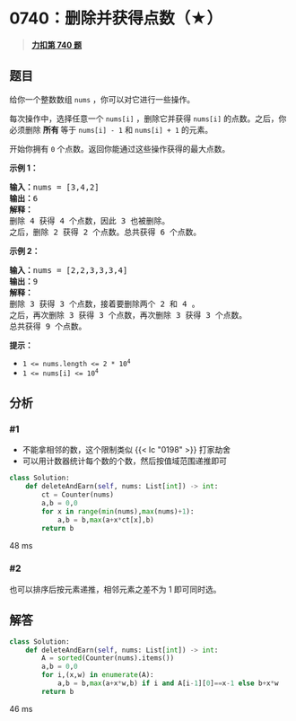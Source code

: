 # 0740：删除并获得点数（★）


> <u>**[力扣第 740 题](https://leetcode.cn/problems/delete-and-earn/)**</u>

## 题目

<p>给你一个整数数组 <code>nums</code> ，你可以对它进行一些操作。</p>

<p>每次操作中，选择任意一个 <code>nums[i]</code> ，删除它并获得 <code>nums[i]</code> 的点数。之后，你必须删除 <strong>所有 </strong>等于 <code>nums[i] - 1</code> 和 <code>nums[i] + 1</code> 的元素。</p>

<p>开始你拥有 <code>0</code> 个点数。返回你能通过这些操作获得的最大点数。</p>



<p><strong>示例 1：</strong></p>

<pre>
<strong>输入：</strong>nums = [3,4,2]
<strong>输出：</strong>6
<strong>解释：</strong>
删除 4 获得 4 个点数，因此 3 也被删除。
之后，删除 2 获得 2 个点数。总共获得 6 个点数。
</pre>

<p><strong>示例 2：</strong></p>

<pre>
<strong>输入：</strong>nums = [2,2,3,3,3,4]
<strong>输出：</strong>9
<strong>解释：</strong>
删除 3 获得 3 个点数，接着要删除两个 2 和 4 。
之后，再次删除 3 获得 3 个点数，再次删除 3 获得 3 个点数。
总共获得 9 个点数。
</pre>



<p><strong>提示：</strong></p>

<ul>
<li><code>1 <= nums.length <= 2 * 10<sup>4</sup></code></li>
<li><code>1 <= nums[i] <= 10<sup>4</sup></code></li>
</ul>


## 分析

### #1 

- 不能拿相邻的数，这个限制类似 {{< lc "0198" >}} 打家劫舍
- 可以用计数器统计每个数的个数，然后按值域范围递推即可
```python
class Solution:
    def deleteAndEarn(self, nums: List[int]) -> int:
        ct = Counter(nums)
        a,b = 0,0
        for x in range(min(nums),max(nums)+1):
            a,b = b,max(a+x*ct[x],b)
        return b
```
48 ms

### #2

也可以排序后按元素递推，相邻元素之差不为 1 即可同时选。

## 解答

```python
class Solution:
    def deleteAndEarn(self, nums: List[int]) -> int:
        A = sorted(Counter(nums).items())
        a,b = 0,0
        for i,(x,w) in enumerate(A):
            a,b = b,max(a+x*w,b) if i and A[i-1][0]==x-1 else b+x*w
        return b
```
46 ms

